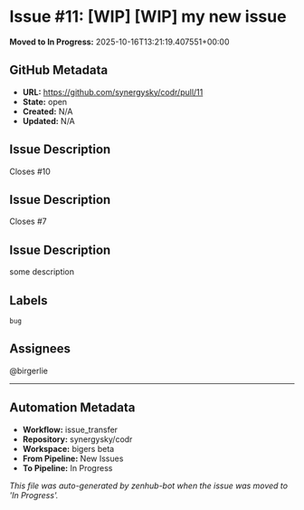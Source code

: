 # Issue #11: [WIP] [WIP] my new issue 

**Moved to In Progress:** 2025-10-16T13:21:19.407551+00:00

## GitHub Metadata

- **URL:** https://github.com/synergysky/codr/pull/11
- **State:** open
- **Created:** N/A
- **Updated:** N/A

## Issue Description

Closes #10

## Issue Description
Closes #7

## Issue Description
some description 



## Labels
`bug`

## Assignees
@birgerlie



---

## Automation Metadata

- **Workflow:** issue_transfer
- **Repository:** synergysky/codr
- **Workspace:** bigers beta
- **From Pipeline:** New Issues
- **To Pipeline:** In Progress

*This file was auto-generated by zenhub-bot when the issue was moved to 'In Progress'.*